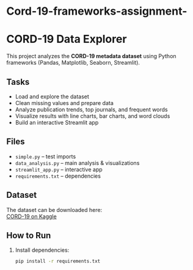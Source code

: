 # Cord-19-frameworks-assignment-

# CORD-19 Data Explorer

This project analyzes the **CORD-19 metadata dataset** using Python frameworks (Pandas, Matplotlib, Seaborn, Streamlit).

## Tasks
- Load and explore the dataset
- Clean missing values and prepare data
- Analyze publication trends, top journals, and frequent words
- Visualize results with line charts, bar charts, and word clouds
- Build an interactive Streamlit app

## Files
- `simple.py` – test imports
- `data_analysis.py` – main analysis & visualizations
- `streamlit_app.py` – interactive app
- `requirements.txt` – dependencies

## Dataset
The dataset can be downloaded here:  
[CORD-19 on Kaggle](https://www.kaggle.com/datasets/allen-institute-for-ai/CORD-19-research-challenge)

## How to Run
1. Install dependencies:
   ```bash
   pip install -r requirements.txt
